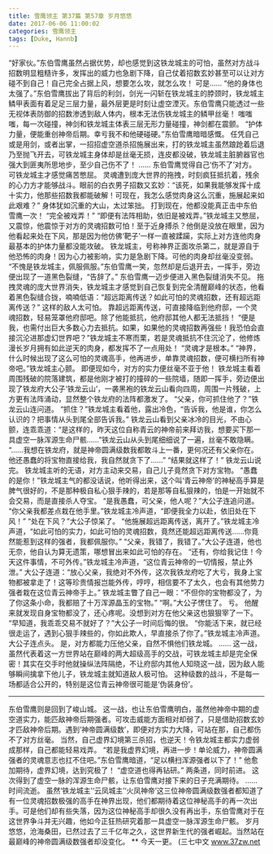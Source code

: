 ```yaml
---
title: 雪鹰领主 第37篇 第57章 岁月悠悠
date: 2017-06-06 11:00:02
categories: 雪鹰领主
tags: [Duke, Hannb]
---
```


“好家伙。”东伯雪鹰虽然占据优势，却也感觉到这铁龙城主的可怕，虽然对方战斗招数明显粗糙许多，发挥出的威力也急剧下降，自己仗着招数玄妙甚至可以让对方碰不到自己！自己完全占据上风，想要怎么攻，就怎么攻！
可是……
“他的身体也太强了。”东伯雪鹰拔出了背后的利剑，剑光一闪斩在铁龙城主的脖颈时，铁龙城主鳞甲表面有着足足三层力量，最外层更是时刻让虚空湮灭。东伯雪鹰只能透过一些无视体表防御的招数渗透到敌人体内，根本无法伤铁龙城主的鳞甲丝毫！
嗤嗤嗤，每一次碰撞，神剑和铁龙城主体表三层无形力量碰撞，神剑都在震颤。
“护体力量，便能重创神帝后期。幸亏我不和他硬碰硬。”东伯雪鹰暗暗感慨。
任凭自己或是用剑，或者出掌，一招招虚空道杀招施展出来，打的铁龙城主虽然踉跄着后退乃至抛飞开去，可铁龙城主身体却是丝毫无损，连皮都没破，铁龙城主脏腑器官也强大到匪夷所思地步，至少自己伤不了！
……
东伯雪鹰觉得自己‘伤不了’对方。
可铁龙城主才感觉痛苦憋屈。
灵魂遭到庞大世界的拖拽，时刻疯狂抵抗着，残余的心力方才能够战斗。眼前的白衣男子招数又玄妙：“该死，如果我能够发挥十成十实力，他那些招数我都能破解！可现在，我怎么感觉肉身这么沉重，施展起来如此艰难？”
身体犹如沉重的大山，太过笨拙。
打到现在，他都没能真正击中东伯雪鹰一次！
“完全被戏弄！”
“即便有法阵相助，依旧是被戏弄。”铁龙城主又憋屈，又震惊，他震惊于对方的灵魂招数可怕！至于近身搏杀？他倒是没放在眼里，因为他看起来处在下风，那是因为他仿佛‘靶子’一样一直被蹂躏，实际上对方连他肉身最基本的护体力量都没能攻破。
铁龙城主，号称神界正面攻杀第二，就是源自于他恐怖的肉身！因为心力被影响，实力是急剧下降。可他的肉身却丝毫没变弱。
“不愧是铁龙城主，佩服佩服。”东伯雪鹰一笑，忽然却是后退开去，一挥手，旁边便出现了一道黑色裂缝，“告辞了。”
东伯雪鹰一迈步便进入黑色裂缝消失不见。
拖拽灵魂的庞大世界消失，铁龙城主才感觉到自己恢复到完全清醒巅峰的状态，他看着黑色裂缝合拢，喃喃低语：“超远距离传送？如此可怕的灵魂招数，还有超远距离传送？”
这样的敌人太可怕。
靠超远距离传送，可直接降临到他府邸，一个灵魂招数，轻易笼罩他府邸吧。除了他能抵抗，他府邸其他人都无法抵挡！
“便是我，也需付出巨大多数心力去抵抗。如果，如果他的灵魂招数再强些！我恐怕会直接沉沦进那虚幻世界吧？”铁龙城主不寒而栗，若是灵魂抵抗不住沉沦了，他修炼漫长岁月拥有如此逆天的肉身，都发挥不了一点用处！
“灵魂才是根本。”
“神界，什么时候出现了这么可怕的灵魂高手，他再进步，单靠灵魂招数，便可横扫所有神帝吧。”铁龙城主心颤。
即便现如今，对方的实力便丝毫不亚于他！
铁龙城主看着周围残破的院落建筑，都是他刚才被打的撞碎的一些院墙，随即一挥手，旁边便出现了铁龙府大公子‘铁龙云山’，一袭黑袍的铁龙云山看向四周，周围一片残破，上方更有法阵涌动，显然整个铁龙府的法阵都激发了。
“父亲，你可抓住他了？”铁龙云山连问道。
“抓住？”铁龙城主看着他，露出冷色，“告诉我，他是谁，你怎么认识的？把事情从头到尾全部告诉我。”
铁龙云山看到父亲冰冷的目光，不由心颤，连乖乖道：“是这样的，昨天这位自称青云的神帝前来拜访我，想要买下那一具虚空一脉浑源生命尸骸……”铁龙云山从头到尾细细说了一遍，丝毫不敢隐瞒。
“……我想在铁龙府，就是神帝圆满级数我都敢斗上一番，更何况还有父亲你在。他还愚蠢的将宝物直接给我，我自然就贪下了……”
“结果就这样了！”
铁龙云山说完。
铁龙城主听的无语，对方主动来交易，自己儿子竟然贪下对方宝物。
“愚蠢的是你！”铁龙城主气的都没话说，他听得出来，这个叫‘青云神帝’的神秘高手算是脾气很好的，不是那种极自私心狠手辣的，若是那等自私狠辣的，怕是一开始就不会交易，而是直接杀人夺宝。
“是我愚蠢，可父亲，他人呢？”大公子连追问道。
“你父亲我都差点栽在他手里。”铁龙城主冷声道，“即便我全力以赴，依旧处在下风！”
“处在下风？”大公子惊呆了。
“他施展超远距离传送，离开了。”铁龙城主冷声道，“如此可怕的实力，如此可怕的灵魂招数，竟然还能超远距离传送……你竟然能惹到这样的强者，我都佩服你。”
“父亲，我错了，我错了。”大公子连道，他也无奈，他自认为算无遗策，哪想冒出来如此可怕的存在。
“还有，你给我记住！今天这件事情，不可外传。”铁龙城主冷声道，“这位青云神帝的一切情报，禁止外泄。”
大公子连道：“放心父亲，我绝对不外传，这次我铁龙府吃了大亏，我身上宝物都被拿走了！这等珍贵情报岂能外传，哼哼，相信要不了太久，也会有其他势力强者栽在这位青云神帝手上。”
铁龙城主瞥了自己一眼：“不但你的宝物都没了，为了你这条小命，我都赔了十万浑源晶玉的宝物。”
“啊。”大公子愣住了。
亏。
他醒来就发现自身宝物都没了，还心疼呢。没想到对方在他父亲这也狠狠宰了一下。
“早知道，我乖乖交易不就好了？”大公子一时间后悔的很。
“你能活下来，就已经很走运了，遇到心狠手辣些的，你如此欺人，早直接杀了你了。”铁龙城主冷声道。
大公子连点头。
是，对方都能力压他父亲，自然不惧他们铁龙城。
……
这一战，虽然代表着这一方世界站在巅峰的两大超级高手的交战，可铁龙城主却是完全保密！其实在交手时他就操纵法阵隔绝，不让府邸内其他人知晓这一战，因为敌人能够瞬间擒拿下他儿子，铁龙城主就知道敌人极可怕。
这种级数的战斗，不是每一场都适合公开的，特别是这位青云神帝很可能是‘伪装身份’。
******
东伯雪鹰则是回到了峻山城。
这一战，也让东伯雪鹰明白，虽然他神帝中期的虚空道实力，能匹敌神帝后期强者。可攻击威能方面相对却弱了，只是借助招数玄妙才匹敌神帝后期。遇到‘神帝圆满级数’，即便对方实力大降，可站在那，自己都伤不了对方丝毫。
当然，自己虚界幻境第三杀招，也逆天！令铁龙城主都实力虚弱成那样，自己都能轻易戏弄。
“若是我虚界幻境，再进一步！单论威力，神帝圆满强者的灵魂意志也扛不住吧。”东伯雪鹰暗道，“足以横扫浑源强者以下了！”
他愈加期待，虚界幻境，达到究极了！
“虚空道也得再钻研。”
两条道，同时前进。
这次得到了虚空一脉的浑源生命尸骸，让东伯雪鹰对接下来的日子充满期待。
……
时间流逝。
虽然‘铁龙城主’‘云凤城主’‘火凤神帝’这三位神帝圆满级数强者都知道了有一位灵魂招数极强的高手在神界出现，他们都期待着这位神秘高手的再一次出手。可是他们却有些失落，因为这位神秘高手却很久没有再出手，东伯雪鹰对于在这世界争斗并无兴趣，他如今正狂热研究着那一具虚空一脉浑源生命尸骸。
岁月悠悠，沧海桑田，已然过去了三千亿年之久，这世界新生代的强者崛起。当然站在最巅峰的神帝圆满级数强者却没变化。
**
今天一更。
(三七中文 www.37zw.net